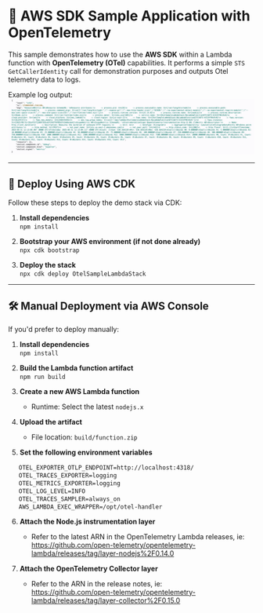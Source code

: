 # 🧪 AWS SDK Sample Application with OpenTelemetry

This sample demonstrates how to use the **AWS SDK** within a Lambda function with **OpenTelemetry (OTel)** capabilities. It performs a simple `STS GetCallerIdentity` call for demonstration purposes and outputs Otel telemetry data to logs.

Example log output:  
![Sample Log Output](./sampleLogOutput.png)

---

## 🚀 Deploy Using AWS CDK

Follow these steps to deploy the demo stack via CDK:

1. **Install dependencies**  
   `npm install`

2. **Bootstrap your AWS environment (if not done already)**  
   `npx cdk bootstrap`

3. **Deploy the stack**  
   `npx cdk deploy OtelSampleLambdaStack`

---

## 🛠️ Manual Deployment via AWS Console

If you'd prefer to deploy manually:

1. **Install dependencies**  
   `npm install`

2. **Build the Lambda function artifact**  
   `npm run build`

3. **Create a new AWS Lambda function**  
   - Runtime: Select the latest `nodejs.x`

4. **Upload the artifact**  
   - File location: `build/function.zip`

5. **Set the following environment variables**
```
   OTEL_EXPORTER_OTLP_ENDPOINT=http://localhost:4318/  
   OTEL_TRACES_EXPORTER=logging  
   OTEL_METRICS_EXPORTER=logging  
   OTEL_LOG_LEVEL=INFO  
   OTEL_TRACES_SAMPLER=always_on  
   AWS_LAMBDA_EXEC_WRAPPER=/opt/otel-handler  
```
6. **Attach the Node.js instrumentation layer**  
   - Refer to the latest ARN in the OpenTelemetry Lambda releases, ie:  
     https://github.com/open-telemetry/opentelemetry-lambda/releases/tag/layer-nodejs%2F0.14.0

7. **Attach the OpenTelemetry Collector layer**  
   - Refer to the ARN in the release notes, ie:  
     https://github.com/open-telemetry/opentelemetry-lambda/releases/tag/layer-collector%2F0.15.0